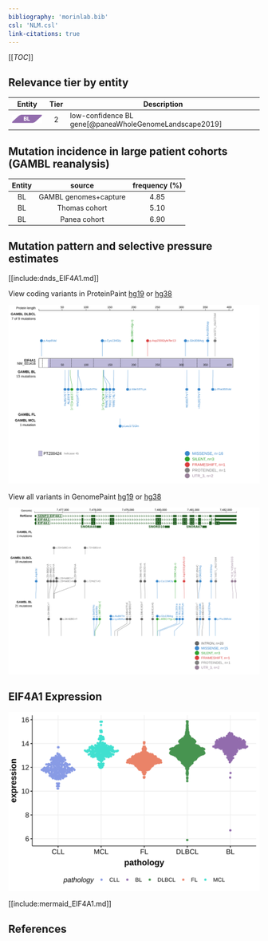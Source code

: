 ```yaml
---
bibliography: 'morinlab.bib'
csl: 'NLM.csl'
link-citations: true
---
```

[[_TOC_]]



## Relevance tier by entity

|Entity|Tier|Description            |
|:------:|:----:|-----------------------|
|![BL](images/icons/BL_tier1.png)    |2   |low-confidence BL gene[@paneaWholeGenomeLandscape2019]|

## Mutation incidence in large patient cohorts (GAMBL reanalysis)

|Entity|source               |frequency (%)|
|:------:|:---------------------:|:-------------:|
|BL    |GAMBL genomes+capture|4.85         |
|BL    |Thomas cohort        |5.10         |
|BL    |Panea cohort         |6.90         |

## Mutation pattern and selective pressure estimates

[[include:dnds_EIF4A1.md]]


View coding variants in ProteinPaint [hg19](https://morinlab.github.io/LLMPP/GAMBL/EIF4A1_protein.html)  or [hg38](https://morinlab.github.io/LLMPP/GAMBL/EIF4A1_protein_hg38.html)

![](images/proteinpaint/EIF4A1_NM_001416.svg)

View all variants in GenomePaint [hg19](https://morinlab.github.io/LLMPP/GAMBL/EIF4A1.html)  or [hg38](https://morinlab.github.io/LLMPP/GAMBL/EIF4A1_hg38.html)

![](images/proteinpaint/EIF4A1.svg)

## EIF4A1 Expression
![](images/gene_expression/EIF4A1_by_pathology.svg)
<!-- ORIGIN: paneaWholeGenomeLandscape2019 -->
<!-- BL: paneaWholeGenomeLandscape2019 -->

[[include:mermaid_EIF4A1.md]]

## References
